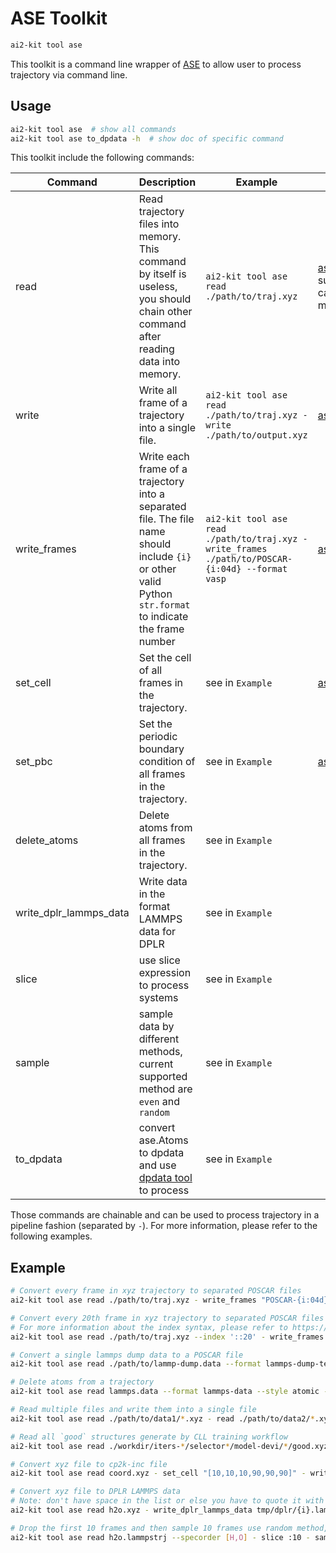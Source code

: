 # ASE Toolkit

```bash
ai2-kit tool ase
```
This toolkit is a command line wrapper of [ASE](https://wiki.fysik.dtu.dk/ase/) to allow user to process trajectory via command line.

## Usage

```bash
ai2-kit tool ase  # show all commands
ai2-kit tool ase to_dpdata -h  # show doc of specific command
```

This toolkit include the following commands:

| Command | Description | Example | Reference |
| --- | --- | --- | --- |
| read | Read trajectory files into memory. This command by itself is useless, you should chain other command after reading data into memory. | `ai2-kit tool ase read ./path/to/traj.xyz` | [ase.io.read](https://wiki.fysik.dtu.dk/ase/ase/io/io.html#ase.io.read), support wildcard, can be call multiple times |
| write | Write all frame of a trajectory into a single file. | `ai2-kit tool ase read ./path/to/traj.xyz - write ./path/to/output.xyz` | [ase.io.write](https://wiki.fysik.dtu.dk/ase/ase/io/io.html#ase.io.write) |
| write_frames | Write each frame of a trajectory into a separated file. The file name should include `{i}` or other valid Python `str.format` to indicate the frame number | `ai2-kit tool ase read ./path/to/traj.xyz - write_frames ./path/to/POSCAR-{i:04d} --format vasp` | [ase.io.write](https://wiki.fysik.dtu.dk/ase/ase/io/io.html#ase.io.write) |
| set_cell | Set the cell of all frames in the trajectory. | see in `Example` | [ase.Atoms.set_cell](https://wiki.fysik.dtu.dk/ase/ase/atoms.html#ase.Atoms.set_cell) |
| set_pbc | Set the periodic boundary condition of all frames in the trajectory. | see in `Example` | [ase.Atoms.set_pbc](https://wiki.fysik.dtu.dk/ase/ase/atoms.html#ase.Atoms.set_pbc) |  
| delete_atoms | Delete atoms from all frames in the trajectory. | see in `Example` | |
| write_dplr_lammps_data | Write data in the format LAMMPS data for DPLR | see in `Example` | |
| slice | use slice expression to process systems | see in `Example` | |
| sample | sample data by different methods, current supported method are `even` and `random` | see in `Example` | |
| to_dpdata | convert ase.Atoms to dpdata and use [dpdata tool](./dpdata.md) to process | see in `Example` |  |

Those commands are chainable and can be used to process trajectory in a pipeline fashion (separated by `-`). For more information, please refer to the following examples.


## Example

```bash
# Convert every frame in xyz trajectory to separated POSCAR files
ai2-kit tool ase read ./path/to/traj.xyz - write_frames "POSCAR-{i:04d}" --format vasp

# Convert every 20th frame in xyz trajectory to separated POSCAR files
# For more information about the index syntax, please refer to https://wiki.fysik.dtu.dk/ase/ase/io/io.html#ase.io.read
ai2-kit tool ase read ./path/to/traj.xyz --index '::20' - write_frames "POSCAR-{i:04d}" --format vasp 

# Convert a single lammps dump data to a POSCAR file
ai2-kit tool ase read ./path/to/lammp-dump.data --format lammps-dump-text --specorder "[O,H]" - write POSCAR --format vasp

# Delete atoms from a trajectory
ai2-kit tool ase read lammps.data --format lammps-data --style atomic - delete_atoms "[10,12]" - write lammps-fin.data --format lammps-data

# Read multiple files and write them into a single file
ai2-kit tool ase read ./path/to/data1/*.xyz - read ./path/to/data2/*.xyz - write all.xyz

# Read all `good` structures generate by CLL training workflow
ai2-kit tool ase read ./workdir/iters-*/selector*/model-devi/*/good.xyz  - write all-good.syz

# Convert xyz file to cp2k-inc file
ai2-kit tool ase read coord.xyz - set_cell "[10,10,10,90,90,90]" - write coord_n_cell.inc --format cp2k-inc

# Convert xyz file to DPLR LAMMPS data
# Note: don't have space in the list or else you have to quote it with ""
ai2-kit tool ase read h2o.xyz - write_dplr_lammps_data tmp/dplr/{i}.lammps.data --type_map [O,H] --sel_type [0] --sys_charge_map [6,1] --model_charge_map [-8]

# Drop the first 10 frames and then sample 10 frames use random method, and save it as dpdata.System format
ai2-kit tool ase read h2o.lammpstrj --specorder [H,O] - slice :10 - sample 10 --method random - to_dpdata - write dp-h2o --nomerge
```